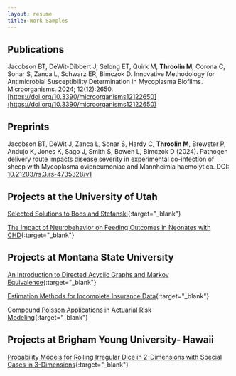 ```yaml
---
layout: resume
title: Work Samples
---
```


## Publications

Jacobson BT, DeWit-Dibbert J, Selong ET, Quirk M, **Throolin M**, Corona C, Sonar S, Zanca L, Schwarz ER, Bimczok D. Innovative Methodology for Antimicrobial Susceptibility Determination in Mycoplasma Biofilms. Microorganisms. 2024; 12(12):2650. [https://doi.org/10.3390/microorganisms12122650](https://doi.org/10.3390/microorganisms12122650)

## Preprints

Jacobson BT, DeWit J, Zanca L, Sonar S, Hardy C, **Throolin M**, Brewster P, Andujo K, Jones K, Sago J, Smith S, Bowen L, Bimczok D (2024). Pathogen delivery route impacts disease severity in experimental co-infection of sheep with Mycoplasma ovipneumoniae and Mannheimia haemolytica. DOI: [10.21203/rs.3.rs-4735328/v1](http://dx.doi.org/10.21203/rs.3.rs-4735328/v1)

## Projects at the University of Utah

[Selected Solutions to Boos and Stefanski](/documents/BoosStefanski/index.html){:target="_blank"}

[The Impact of Neurobehavior on Feeding Outcomes in Neonates with CHD](neonate_feeding.html){:target="_blank"}

## Projects at Montana State University

[An Introduction to Directed Acyclic Graphs and Markov Equivalence](throolin_writingproject.pdf){:target="_blank"}

[Estimation Methods for Incomplete Insurance Data](censoredEstimation.pdf){:target="_blank"}

[Compound Poisson Applications in Actuarial Risk Modeling](CompoundPoisson.pdf){:target="_blank"}

## Projects at Brigham Young University- Hawaii
[Probability Models for Rolling Irregular Dice in 2-Dimensions with Special Cases in 3-Dimensions](shaved_die.pdf){:target="_blank"}
